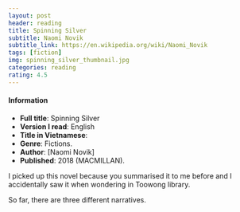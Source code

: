 ```yaml
---
layout: post
header: reading
title: Spinning Silver
subtitle: Naomi Novik
subtitle_link: https://en.wikipedia.org/wiki/Naomi_Novik
tags: [fiction]
img: spinning_silver_thumbnail.jpg
categories: reading
rating: 4.5
---
```


<h4 class="post-more">Information</h4>

- **Full title**: Spinning Silver
- **Version I read**: English
- **Title in Vietnamese**: 
- **Genre**: Fictions.
- **Author**: [Naomi Novik]
- **Published**: 2018 (MACMILLAN).



I picked up this novel because you summarised it to me before and I accidentally saw it when wondering in Toowong library.

So far, there are three different narratives.

